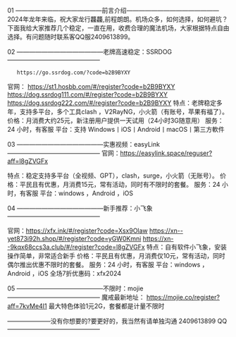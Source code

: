 


01
——————————————前言介绍———————————————
2024年龙年来临，祝大家龙行龘龘,前程朗朗。机场众多，如何选择，如何避坑？下面我给大家推荐几个稳定，一直在用，收费合理的魔法机场，大家根据特点自由选择。有问题随时联系客QQ服2409613899。



02
——————————————老牌高速稳定：SSRDOG———————————————

       https://go.ssrdog.com/?code=b2B9BYXY
官网：   https://st1.hosbb.com/#/register?code=b2B9BYXY
        https://dog.ssrdog111.com/#/register?code=b2B9BYXY
        https://dog.ssrdog222.com/#/register?code=b2B9BYXY
特点：老牌稳定多年，支持多平台，多个工具clash ，V2RayNG，小火箭（有账号，苹果有福了）。
价格：月消费大约25元，新注册用户提供一天试用（24小时3G随意用）
服务：24 小时，有客服
平台：支持 Windows丨iOS丨Android丨macOS丨第三方軟件




03
——————————————实惠视频：easyLink———————————————
官网：https://easylink.space/reguser?aff=l8gZVGFx

特点：稳定支持多平台（全视频、GPT），clash，surge，小火箭（无账号）。
价格：平民且有优惠，月消费15元，常有活动，同时有不限时的套餐。
服务：24 小时，有客服
平台：windows ，Android ，iOS




04
——————————————新手推荐：小飞象———————————————


官网：https://xfx.ink/#/register?code=Xsx9Olaw
      https://xn--yet873i92h.shop/#/register?code=yGW0Kmni
      https://xn--9kqx68ccs3a.club/#/register?code=l8gZVGFx
特点：自有软件小飞象，安装操作简单，非常适合新手
价格：平民且有优惠，月消费仅10元，常有活动，同时偶尔推出优惠不限时的套餐。
服务：24 小时，有客服
平台：windows ，Android ，iOS
全场7折优惠码：xfx2024


05
——————————————不限时：mojie———————————————
魔戒最新地址： https://mojie.co/register?aff=7kvMe4I1
最大特色体验1元2G，套餐都是计量不限时

———————没有你想要的?要更好的，我当然有请单独沟通 2409613899 QQ———————————————

